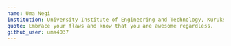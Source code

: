 ```yaml
---
name: Uma Negi
institution: University Institute of Engineering and Technology, Kurukshetra University
quote: Embrace your flaws and know that you are awesome regardless.
github_user: uma4037
---
```

